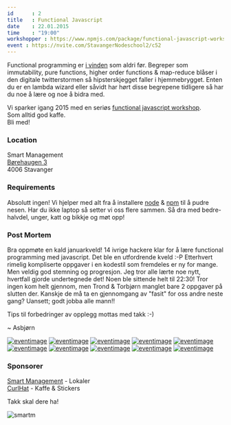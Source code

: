 ```yaml
---
id      : 2
title   : Functional Javascript
date    : 22.01.2015
time    : "19:00"
workshopper : https://www.npmjs.com/package/functional-javascript-workshop
event : https://nvite.com/StavangerNodeschool2/c52
---
```


Functional programming er [i vinden](https://medium.com/@jugoncalves/functional-programming-should-be-your-1-priority-for-2015-47dd4641d6b9) som aldri før. Begreper som immutability, pure functions, higher order functions & map-reduce blåser i den digitale twitterstormen så hipsterskjegget faller i hjemmebrygget. Enten du er en lambda wizard eller såvidt har hørt disse begrepene tidligere så har du noe å lære og noe å bidra med. 

Vi sparker igang 2015 med en seriøs [functional javascript workshop](https://www.npmjs.com/package/functional-javascript-workshop).  
Som alltid god kaffe.  
Bli med!

### Location

Smart Management  
[Børehaugen 3 ](https://a.tiles.mapbox.com/v4/asbjornenge.k5l0opfl/page.html?access_token=pk.eyJ1IjoiYXNiam9ybmVuZ2UiLCJhIjoiMlRFQ1RrayJ9.CPLmNom9oy3ynpS4stUShw#19/58.97382/5.73116)  
4006 Stavanger

### Requirements

Absolutt ingen! Vi hjelper med alt fra å installere [node](http://nodejs.org/) & [npm](https://www.npmjs.org/) til å pudre nesen. Har du ikke laptop så setter vi oss flere sammen. Så dra med bedre-halvdel, unger, katt og bikkje og møt opp!

### Post Mortem

Bra oppmøte en kald januarkveld! 14 ivrige hackere klar for å lære functional programming med javascript. Det ble en utfordrende kveld :-P Etterhvert rimelig kompliserte oppgaver i en kodestil som fremdeles er ny for mange. Men veldig god stemning og progresjon. Jeg tror alle lærte noe nytt, hvertfall gjorde undertegnede det! Noen ble sittende helt til 22:30! Tror ingen kom helt gjennom, men Trond & Torbjørn manglet bare 2 oppgaver på slutten der. Kanskje de må ta en gjennomgang av "fasit" for oss andre neste gang? Uansett; godt jobba alle mann!!

Tips til forbedringer av opplegg mottas med takk :-)

~ Asbjørn


[![eventimage](graphics/StavangerNodeSchool2/2.jpg)](graphics/StavangerNodeSchool2/2.jpg)
[![eventimage](graphics/StavangerNodeSchool2/4.jpg)](graphics/StavangerNodeSchool2/4.jpg)
[![eventimage](graphics/StavangerNodeSchool2/5.jpg)](graphics/StavangerNodeSchool2/5.jpg)
[![eventimage](graphics/StavangerNodeSchool2/6.jpg)](graphics/StavangerNodeSchool2/6.jpg)
[![eventimage](graphics/StavangerNodeSchool2/7.jpg)](graphics/StavangerNodeSchool2/7.jpg)
[![eventimage](graphics/StavangerNodeSchool2/8.jpg)](graphics/StavangerNodeSchool2/8.jpg)
[![eventimage](graphics/StavangerNodeSchool2/9.jpg)](graphics/StavangerNodeSchool2/9.jpg)
[![eventimage](graphics/StavangerNodeSchool2/10.jpg)](graphics/StavangerNodeSchool2/10.jpg)
[![eventimage](graphics/StavangerNodeSchool2/12.jpg)](graphics/StavangerNodeSchool2/12.jpg)
[![eventimage](graphics/StavangerNodeSchool2/14.jpg)](graphics/StavangerNodeSchool2/14.jpg)

### Sponsorer

[Smart Management](http://www.smartm.no) - Lokaler  
[CurlHat](http://www.asbjornenge.com) - Kaffe & Stickers

Takk skal dere ha!

![smartm](http://www.smartm.no/storage/logo.png)
